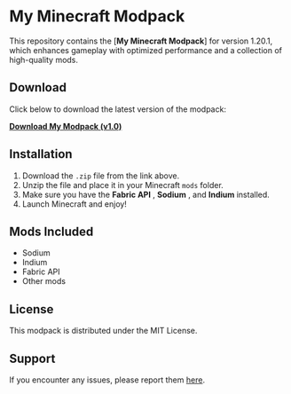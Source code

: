 # My Minecraft Modpack

This repository contains the [**My Minecraft Modpack**] for version 1.20.1, which enhances gameplay with optimized performance and a collection of high-quality mods.

## Download

Click below to download the latest version of the modpack:

[**Download My Modpack (v1.0)**](https://github.com/monachwan/first-modpack/releases/tag/v0.1.0-alpha)

## Installation

1. Download the `.zip` file from the link above.
2. Unzip the file and place it in your Minecraft `mods` folder.
3. Make sure you have the **Fabric API** , **Sodium** , and **Indium** installed.
4. Launch Minecraft and enjoy!

## Mods Included

- Sodium
- Indium
- Fabric API
- Other mods

## License

This modpack is distributed under the MIT License.

## Support

If you encounter any issues, please report them [here](https://github.com/monachwan/first-modpack/issues).

